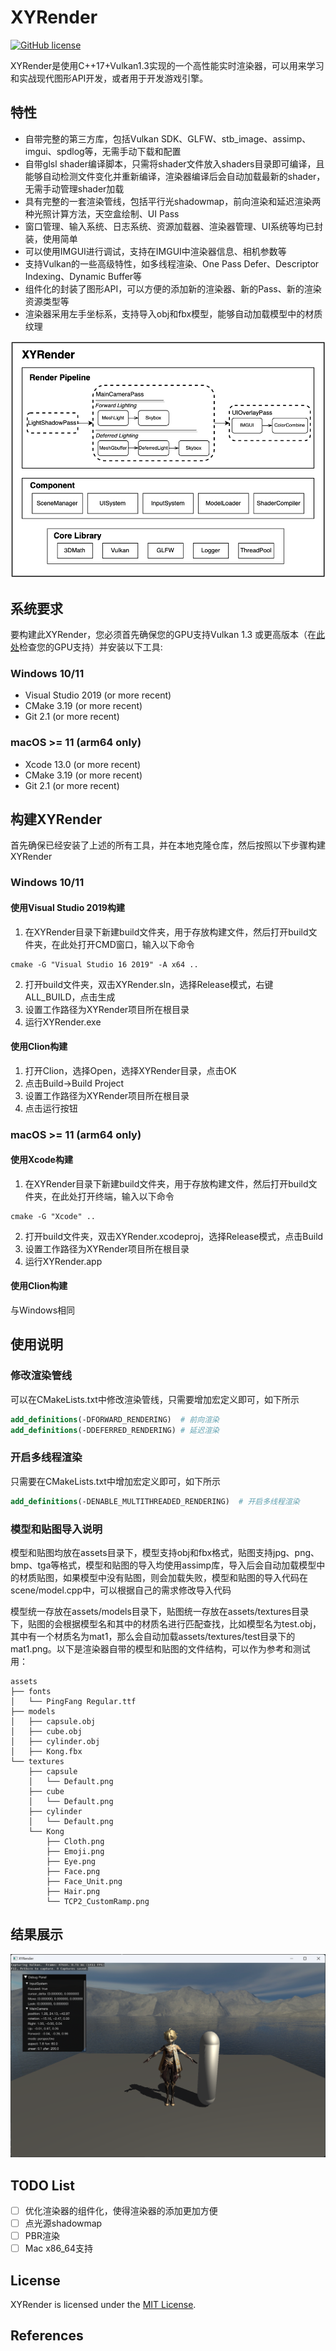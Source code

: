 # XYRender
[![GitHub license](https://img.shields.io/github/license/Naereen/StrapDown.js.svg)](https://github.com/Naereen/StrapDown.js/blob/master/LICENSE) 

XYRender是使用C++17+Vulkan1.3实现的一个高性能实时渲染器，可以用来学习和实战现代图形API开发，或者用于开发游戏引擎。
## 特性
- 自带完整的第三方库，包括Vulkan SDK、GLFW、stb_image、assimp、imgui、spdlog等，无需手动下载和配置
- 自带glsl shader编译脚本，只需将shader文件放入shaders目录即可编译，且能够自动检测文件变化并重新编译，渲染器编译后会自动加载最新的shader，无需手动管理shader加载
- 具有完整的一套渲染管线，包括平行光shadowmap，前向渲染和延迟渲染两种光照计算方法，天空盒绘制、UI Pass
- 窗口管理、输入系统、日志系统、资源加载器、渲染器管理、UI系统等均已封装，使用简单
- 可以使用IMGUI进行调试，支持在IMGUI中渲染器信息、相机参数等
- 支持Vulkan的一些高级特性，如多线程渲染、One Pass Defer、Descriptor Indexing、Dynamic Buffer等
- 组件化的封装了图形API，可以方便的添加新的渲染器、新的Pass、新的渲染资源类型等
- 渲染器采用左手坐标系，支持导入obj和fbx模型，能够自动加载模型中的材质纹理

![系统架构图](images/arch.png)

## 系统要求

要构建此XYRender，您必须首先确保您的GPU支持Vulkan 1.3 或更高版本（在[此处](https://vulkan.gpuinfo.org/listdevices.php)检查您的GPU支持）并安装以下工具:

### Windows 10/11
- Visual Studio 2019 (or more recent)
- CMake 3.19 (or more recent)
- Git 2.1 (or more recent)

### macOS >= 11 (arm64 only)
- Xcode 13.0 (or more recent)
- CMake 3.19 (or more recent)
- Git 2.1 (or more recent)

## 构建XYRender
首先确保已经安装了上述的所有工具，并在本地克隆仓库，然后按照以下步骤构建XYRender
### Windows 10/11
#### 使用Visual Studio 2019构建
1. 在XYRender目录下新建build文件夹，用于存放构建文件，然后打开build文件夹，在此处打开CMD窗口，输入以下命令
```shell
cmake -G "Visual Studio 16 2019" -A x64 ..
```
2. 打开build文件夹，双击XYRender.sln，选择Release模式，右键ALL_BUILD，点击生成
3. 设置工作路径为XYRender项目所在根目录
4. 运行XYRender.exe

#### 使用Clion构建
1. 打开Clion，选择Open，选择XYRender目录，点击OK
2. 点击Build->Build Project
3. 设置工作路径为XYRender项目所在根目录
4. 点击运行按钮

### macOS >= 11 (arm64 only)

#### 使用Xcode构建
1. 在XYRender目录下新建build文件夹，用于存放构建文件，然后打开build文件夹，在此处打开终端，输入以下命令
```shell
cmake -G "Xcode" ..
```
2. 打开build文件夹，双击XYRender.xcodeproj，选择Release模式，点击Build
3. 设置工作路径为XYRender项目所在根目录
4. 运行XYRender.app

#### 使用Clion构建
与Windows相同

## 使用说明
### 修改渲染管线
可以在CMakeLists.txt中修改渲染管线，只需要增加宏定义即可，如下所示
```cmake
add_definitions(-DFORWARD_RENDERING)  # 前向渲染
add_definitions(-DDEFERRED_RENDERING) # 延迟渲染
```

### 开启多线程渲染
只需要在CMakeLists.txt中增加宏定义即可，如下所示
```cmake
add_definitions(-DENABLE_MULTITHREADED_RENDERING)  # 开启多线程渲染
```

### 模型和贴图导入说明
模型和贴图均放在assets目录下，模型支持obj和fbx格式，贴图支持jpg、png、bmp、tga等格式，模型和贴图的导入均使用assimp库，导入后会自动加载模型中的材质贴图，如果模型中没有贴图，则会加载失败，模型和贴图的导入代码在scene/model.cpp中，可以根据自己的需求修改导入代码

模型统一存放在assets/models目录下，贴图统一存放在assets/textures目录下，贴图的会根据模型名和其中的材质名进行匹配查找，比如模型名为test.obj，其中有一个材质名为mat1，那么会自动加载assets/textures/test目录下的mat1.png。以下是渲染器自带的模型和贴图的文件结构，可以作为参考和测试用：
```
assets
├── fonts
│   └── PingFang Regular.ttf
├── models
│   ├── capsule.obj
│   ├── cube.obj
│   ├── cylinder.obj
│   ├── Kong.fbx
└── textures
    ├── capsule
    │   └── Default.png
    ├── cube
    │   └── Default.png
    ├── cylinder
    │   └── Default.png
    └── Kong
        ├── Cloth.png
        ├── Emoji.png
        ├── Eye.png
        ├── Face.png
        ├── Face_Unit.png
        ├── Hair.png
        └── TCP2_CustomRamp.png
```
## 结果展示
![结果展示](images/demo.png)

## TODO List
- [ ] 优化渲染器的组件化，使得渲染器的添加更加方便
- [ ] 点光源shadowmap
- [ ] PBR渲染
- [ ] Mac x86_64支持

## License
XYRender is licensed under the [MIT License](LICENSE). 

## References
